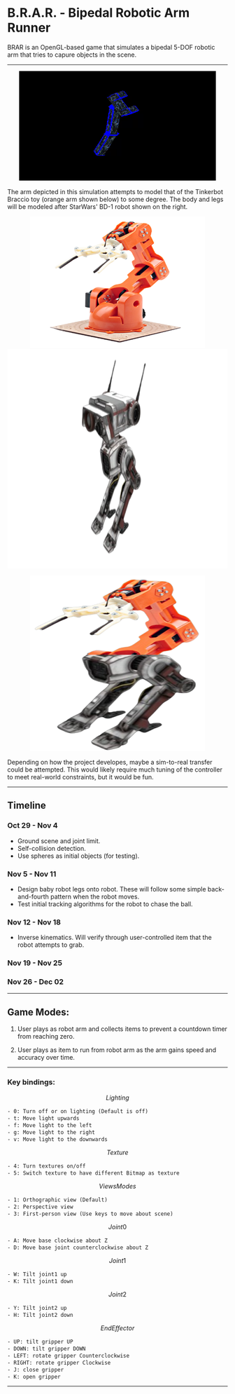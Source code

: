 # B.R.A.R. - Bipedal Robotic Arm Runner

BRAR is an OpenGL-based game that simulates a bipedal 5-DOF robotic arm that tries to capure objects in the scene. 

--- 

<p align="center" width="100%">
<img src="doc/gif/BRAR.gif" width="450" height="250" />
</p>

The arm depicted in this simulation attempts to model that of the Tinkerbot Braccio toy (orange arm shown below) to some degree. The body and legs will be modeled after StarWars' BD-1 robot shown on the right.

<p align="center" width="10%">
<img src="doc/image/braccio_robot.png" width="400" height="300" />
<img src="doc/image/BD-1.png" width="600" height="500" />
</p>

<p align="center" width="100%">
<img src="doc/image/braccio_BD1.png" width="400" height="400" />
</p>

Depending on how the project developes, maybe a sim-to-real transfer could be attempted. This would likely require much tuning of the controller to meet real-world constraints, but it would be fun.

--- 

## Timeline 
### Oct 29 - Nov 4
- Ground scene and joint limit.
- Self-collision detection.
- Use spheres as initial objects (for testing).

### Nov 5 - Nov 11
- Design baby robot legs onto robot. These will follow some simple back-and-fourth pattern when the robot moves.
- Test initial tracking algorithms for the robot to chase the ball.

### Nov 12 - Nov 18
- Inverse kinematics. Will verify through user-controlled item that the robot attempts to grab.

### Nov 19 - Nov 25

### Nov 26 - Dec 02

--- 
## Game Modes:

1) User plays as robot arm and collects items to prevent a countdown timer from reaching zero.

2) User plays as item to run from robot arm as the arm gains speed and accuracy over time.

--- 

### Key bindings:

$$Lighting $$

    - 0: Turn off or on lighting (Default is off)
    - t: Move light upwards
    - f: Move light to the left
    - g: Move light to the right
    - v: Move light to the downwards


$$ Texture $$

    - 4: Turn textures on/off
    - 5: Switch texture to have different Bitmap as texture


$$ Views Modes $$

    - 1: Orthographic view (Default)
    - 2: Perspective view
    - 3: First-person view (Use keys to move about scene)


$$ Joint 0 $$

    - A: Move base clockwise about Z
    - D: Move base joint counterclockwise about Z


$$ Joint 1 $$

    - W: Tilt joint1 up
    - K: Tilt joint1 down


$$ Joint 2 $$

    - Y: Tilt joint2 up
    - H: Tilt joint2 down


$$ End Effector $$

    - UP: tilt gripper UP
    - DOWN: tilt gripper DOWN
    - LEFT: rotate gripper Counterclockwise
    - RIGHT: rotate gripper Clockwise
    - J: close gripper
    - K: open gripper

--- 
